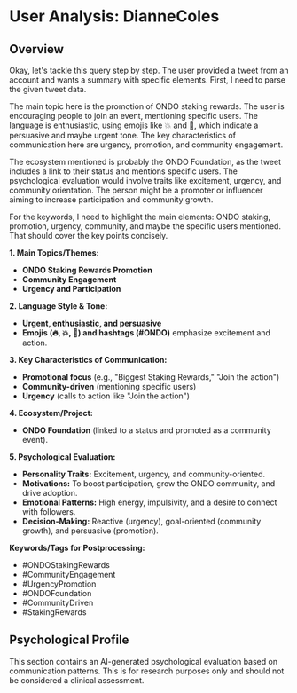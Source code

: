 # User Analysis: DianneColes

## Overview

<think>
Okay, let's tackle this query step by step. The user provided a tweet from an account and wants a summary with specific elements. First, I need to parse the given tweet data.

The main topic here is the promotion of ONDO staking rewards. The user is encouraging people to join an event, mentioning specific users. The language is enthusiastic, using emojis like 💥 and 🎉, which indicate a persuasive and maybe urgent tone. The key characteristics of communication here are urgency, promotion, and community engagement.

The ecosystem mentioned is probably the ONDO Foundation, as the tweet includes a link to their status and mentions specific users. The psychological evaluation would involve traits like excitement, urgency, and community orientation. The person might be a promoter or influencer aiming to increase participation and community growth.

For the keywords, I need to highlight the main elements: ONDO staking, promotion, urgency, community, and maybe the specific users mentioned. That should cover the key points concisely.
</think>

**1. Main Topics/Themes:**  
- **ONDO Staking Rewards Promotion**  
- **Community Engagement**  
- **Urgency and Participation**  

**2. Language Style & Tone:**  
- **Urgent, enthusiastic, and persuasive**  
- **Emojis (🔥, 💥, 🎉) and hashtags (#ONDO)** emphasize excitement and action.  

**3. Key Characteristics of Communication:**  
- **Promotional focus** (e.g., "Biggest Staking Rewards," "Join the action")  
- **Community-driven** (mentioning specific users)  
- **Urgency** (calls to action like "Join the actiоn")  

**4. Ecosystem/Project:**  
- **ONDO Foundation** (linked to a status and promoted as a community event).  

**5. Psychological Evaluation:**  
- **Personality Traits:** Excitement, urgency, and community-oriented.  
- **Motivations:** To boost participation, grow the ONDO community, and drive adoption.  
- **Emotional Patterns:** High energy, impulsivity, and a desire to connect with followers.  
- **Decision-Making:** Reactive (urgency), goal-oriented (community growth), and persuasive (promotion).  

**Keywords/Tags for Postprocessing:**  
- #ONDOStakingRewards  
- #CommunityEngagement  
- #UrgencyPromotion  
- #ONDOFoundation  
- #CommunityDriven  
- #StakingRewards

## Psychological Profile

This section contains an AI-generated psychological evaluation based on communication patterns. This is for research purposes only and should not be considered a clinical assessment.